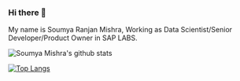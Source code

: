 ### Hi there 👋
My name is Soumya Ranjan Mishra,
Working as Data Scientist/Senior Developer/Product Owner in SAP LABS.

<!--
**soumya-mishra/soumya-mishra** is a ✨ _special_ ✨ repository because its `README.md` (this file) appears on your GitHub profile.

Here are some ideas to get you started:

- 🔭 I’m currently working on ...
- 🌱 I’m currently learning ...
- 👯 I’m looking to collaborate on ...
- 🤔 I’m looking for help with ...
- 💬 Ask me about ...
- 📫 How to reach me: ...
- 😄 Pronouns: ...
- ⚡ Fun fact: ...
-->

![Soumya Mishra's github stats](https://github-readme-stats.vercel.app/api?username=soumya-mishra&count_private=true&show_icons=true&theme=merko)


[![Top Langs](https://github-readme-stats.vercel.app/api/top-langs/?username=soumya-mishra)](https://github.com/soumya-mishra/github-readme-stats)




